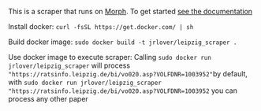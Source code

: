 This is a scraper that runs on [Morph](https://morph.io). To get started [see the documentation](https://morph.io/documentation)

Install docker:
`curl -fsSL https://get.docker.com/ | sh`

Build docker image:
`sudo docker build -t jrlover/leipzig_scraper .`

Use docker image to execute scraper:
Calling `sudo docker run jrlover/leipzig_scraper` will process `"https://ratsinfo.leipzig.de/bi/vo020.asp?VOLFDNR=1003952"`by default, with `sudo docker run jrlover/leipzig_scraper "https://ratsinfo.leipzig.de/bi/vo020.asp?VOLFDNR=1003952` you can process any other paper